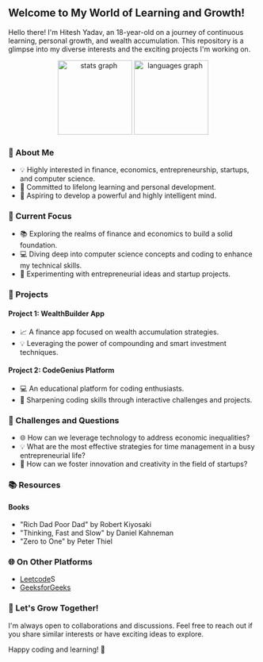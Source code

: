## Welcome to My World of Learning and Growth!

Hello there! I'm Hitesh Yadav, an 18-year-old on a journey of continuous learning, personal growth, and wealth accumulation. This repository is a glimpse into my diverse interests and the exciting projects I'm working on.

<div align="center">
  <img src="https://github-readme-stats.vercel.app/api?username=twlhitesh&hide_title=false&hide_rank=false&show_icons=true&include_all_commits=true&count_private=true&disable_animations=false&theme=dracula&locale=en&hide_border=false" height="150" alt="stats graph"  />
  <img src="https://github-readme-stats.vercel.app/api/top-langs?username=twlhitesh&locale=en&hide_title=false&layout=compact&card_width=320&langs_count=5&theme=dracula&hide_border=false" height="150" alt="languages graph"  />
</div>

###
### 🚀 About Me

- 💡 Highly interested in finance, economics, entrepreneurship, startups, and computer science.
- 🌱 Committed to lifelong learning and personal development.
- 🧠 Aspiring to develop a powerful and highly intelligent mind.

### 🔭 Current Focus

- 📚 Exploring the realms of finance and economics to build a solid foundation.
- 💻 Diving deep into computer science concepts and coding to enhance my technical skills.
- 🚀 Experimenting with entrepreneurial ideas and startup projects.

### 🌟 Projects

#### Project 1: WealthBuilder App
- 📈 A finance app focused on wealth accumulation strategies.
- 💡 Leveraging the power of compounding and smart investment techniques.

#### Project 2: CodeGenius Platform
- 💻 An educational platform for coding enthusiasts.
- 🧠 Sharpening coding skills through interactive challenges and projects.

### 🤔 Challenges and Questions

- 🌐 How can we leverage technology to address economic inequalities?
- 💡 What are the most effective strategies for time management in a busy entrepreneurial life?
- 🚀 How can we foster innovation and creativity in the field of startups?

### 📚 Resources

#### Books
- "Rich Dad Poor Dad" by Robert Kiyosaki
- "Thinking, Fast and Slow" by Daniel Kahneman
- "Zero to One" by Peter Thiel

### 🌐 On Other Platforms

- [Leetcode](twlhitesh)S
- [GeeksforGeeks](twlhitesh)

### 🎉 Let's Grow Together!

I'm always open to collaborations and discussions. Feel free to reach out if you share similar interests or have exciting ideas to explore.

Happy coding and learning! 🚀
